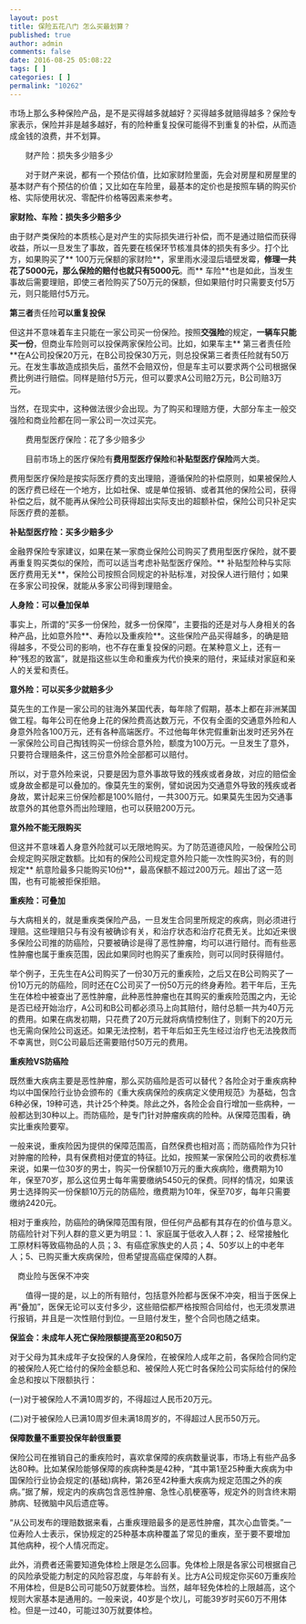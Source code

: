 ```yaml
---
layout: post
title: 保险五花八门 怎么买最划算？
published: true
author: admin
comments: false
date: 2016-08-25 05:08:22
tags: [ ]
categories: [ ]
permalink: "10262"
---
```

市场上那么多种保险产品，是不是买得越多就越好？买得越多就赔得越多？保险专家表示，保险并非是越多越好，有的险种重复投保可能得不到重复的补偿，从而造成金钱的浪费，并不划算。


  



  　　财产险：损失多少赔多少


　　对于财产来说，都有一个预估价值，比如家财险里面，先会对房屋和房屋里的基本财产有个预估的价值；又比如在车险里，最基本的定价也是按照车辆的购买价格、实际使用状况、零配件价格等因素来参考。

**家财险、车险：损失多少赔多少**

由于财产类保险的本质核心是对产生的实际损失进行补偿，而不是通过赔偿而获得收益，所以一旦发生了事故，首先要在核保环节核准具体的损失有多少。打个比方，如果购买了** 100万元保额的家财险**，家里雨水浸湿后墙壁发霉，**修理一共花了5000元，那么保险的赔付也就只有5000元**。而** 车险**也是如此，当发生事故后需要理赔，即使三者险购买了50万元的保额，但如果赔付时只需要支付5万元，则只能赔付5万元。

**第三者**责任险**可以重复投保**

但这并不意味着车主只能在一家公司买一份保险。按照**交强险**的规定，**一辆车只能买一份**，但商业车险则可以投保两家保险公司。比如，如果车主** 第三者责任险**在A公司投保20万元，在B公司投保30万元，则总投保第三者责任险就有50万元。在发生事故造成损失后，虽然不会赔双份，但是车主可以要求两个公司根据保费比例进行赔偿。同样是赔付5万元，但可以要求A公司赔2万元，B公司赔3万元。

当然，在现实中，这种做法很少会出现。为了购买和理赔方便，大部分车主一般交强险和商业险都在同一家公司一次过买完。


  　　费用型医疗保险：花了多少赔多少


　　目前市场上的医疗保险有**费用型医疗保险**和**补贴型医疗保险**两大类。

费用型医疗保险是按实际医疗费的支出理赔，遵循保险的补偿原则，如果被保险人的医疗费已经在一个地方，比如社保、或是单位报销、或者其他的保险公司，获得补偿之后，就不能再从保险公司获得超出实际支出的超额补偿，保险公司只补足实际医疗费的差额。

**补贴型医疗险：买多少赔多少**

金融界保险专家建议，如果在某一家商业保险公司购买了费用型医疗保险，就不要再重复购买类似的保险，而可以适当考虑补贴型医疗保险。** 补贴型险种与实际医疗费用无关**，保险公司按照合同规定的补贴标准，对投保人进行赔付；如果在多家公司投保，就能从多家公司得到理赔金。

**人身险：可以叠加保单**

事实上，所谓的“买多一份保险，就多一份保障”，主要指的还是对与人身相关的各种产品，比如意外险**、寿险以及重疾险**。这些保险产品买得越多，的确是赔得越多，不受公司的影响，也不存在重复投保的问题。在某种意义上，还有一种“残忍的致富”，就是指这些以生命和重疾为代价换来的赔付，来延续对家庭和亲人的关爱和责任。

**意外险：可以买多少就赔多少**

莫先生的工作是一家公司的驻海外某国代表，每年除了假期，基本上都在非洲某国做工程。每年公司在他身上花的保险费高达数万元，不仅有全面的交通意外险和人身意外险各100万元，还有各种高端医疗。不过他每年休完假重新出发时还另外在一家保险公司自己掏钱购买一份综合意外险，额度为100万元。一旦发生了意外，只要符合理赔条件，这三份意外险全部都可以赔付。

所以，对于意外险来说，只要是因为意外事故导致的残疾或者身故，对应的赔偿金或身故金都是可以叠加的。像莫先生的案例，譬如说因为交通意外导致的残疾或者身故，累计起来三份保险都是100%赔付，一共300万元。如果莫先生因为交通事故意外的其他意外而出险理赔，也可以获赔200万元。

**意外险不能无限购买**

但这并不意味着人身意外险就可以无限地购买。为了防范道德风险，一般保险公司会规定购买限定数额。比如有的保险公司规定意外险只能一次性购买3份，有的则规定** 航意险最多只能购买10份**，最高保额不超过200万元。超出了这一范围，也有可能被拒保拒赔。

**重疾险：可叠加**

与大病相关的，就是重疾类保险产品，一旦发生合同里所规定的疾病，则必须进行理赔。这些理赔只与有没有被确诊有关，和治疗状态和治疗花费无关。比如近来很多保险公司推的防癌险，只要被确诊是得了恶性肿瘤，均可以进行赔付。而有些恶性肿瘤也属于重疾范围，因此如果同时也购买了重疾险，则可以同时获得赔付。

举个例子，王先生在A公司购买了一份30万元的重疾险，之后又在B公司购买了一份10万元的防癌险，同时还在C公司买了一份50万元的终身寿险。若干年后，王先生在体检中被查出了恶性肿瘤，此种恶性肿瘤也在其购买的重疾险范围之内，无论是否已经开始治疗，A公司和B公司都必须马上向其赔付，赔付总额一共为40万元的费用。如果在病发初期，只花费了20万元就将病情控制住了，则剩下的20万元也无需向保险公司返还。如果无法控制，若干年后如王先生经过治疗也无法挽救而不幸离世，则C公司最后还需要赔付50万元的费用。

**重疾险VS防癌险**

既然重大疾病主要是恶性肿瘤，那么买防癌险是否可以替代？各险企对于重疾病种均以中国保险行业协会颁布的《重大疾病保险的疾病定义使用规范》为基础，包含6种必保，19种可选，共计25个种类。除此之外，各险企会自行增加一些病种，一般都达到30种以上。而防癌险，是专门针对肿瘤疾病的险种。从保障范围看，确实比重疾险要窄。

一般来说，重疾险因为提供的保障范围高，自然保费也相对高；而防癌险作为只针对肿瘤的险种，具有保费相对便宜的特征。比如，按照某一家保险公司的收费标准来说，如果一位30岁的男士，购买一份保额10万元的重大疾病险，缴费期为10年，保至70岁，那么这位男士每年需要缴纳5450元的保费。同样的情况，如果该男士选择购买一份保额10万元的防癌险，缴费期为10年，保至70岁，每年只需要缴纳2420元。

相对于重疾险，防癌险的确保障范围有限，但任何产品都有其存在的价值与意义。防癌险针对下列人群的意义更为明显：1、家庭属于低收入人群；2、经常接触化工原材料等致癌物品的人员；3、有癌症家族史的人员；4、50岁以上的中老年人；5、已购买重大疾病保险，但希望提高癌症保障的人群。


  　商业险与医保不冲突


　　值得一提的是，以上的所有赔付，包括意外险都与医保不冲突，相当于医保上再“叠加”，医保无论可以支付多少，这些赔偿都严格按照合同给付，也无须发票进行报销，并且是一次性赔付到位。一旦赔付发生，整个合同也随之结束。

**保监会：未成年人死亡保险限额提高至20和50万**

对于父母为其未成年子女投保的人身保险，在被保险人成年之前，各保险合同约定的被保险人死亡给付的保险金额总和、被保险人死亡时各保险公司实际给付的保险金总和按以下限额执行：

(一)对于被保险人不满10周岁的，不得超过人民币20万元。

(二)对于被保险人已满10周岁但未满18周岁的，不得超过人民币50万元。

**保障数量不重要投保年龄很重要**

保险公司在推销自己的重疾险时，喜欢拿保障的疾病数量说事，市场上有些产品多达80种。比如某保险能够保障的疾病种类是42种，“其中第1至25种重大疾病为中国保险行业协会规定的(基础)病种，第26至42种重大疾病为规定范围之外的疾病。”据了解，规定内的疾病包含恶性肿瘤、急性心肌梗塞等，规定外的则含终末期肺病、轻微脑中风后遗症等。

“从公司发布的理赔数据来看，占重疾理赔最多的是恶性肿瘤，其次心血管类。”一位寿险人士表示，保协规定的25种基本病种覆盖了常见的重疾，至于要不要增加其他病种，视个人情况而定。

此外，消费者还需要知道免体检上限是怎么回事。免体检上限是各家公司根据自己的风险承受能力制定的风险容忍度，与年龄有关。比方A公司规定你买60万重疾险不用体检，但是B公司可能50万就要体检。当然，越年轻免体检的上限越高，这个规则大家基本是通用的。一般来说，40岁是个坎儿，可能39岁时买60万不用体检。但是一过40，可能过30万就要体检。